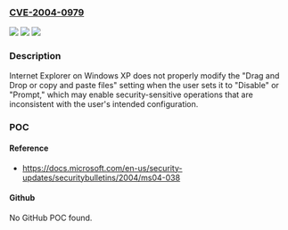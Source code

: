 ### [CVE-2004-0979](https://cve.mitre.org/cgi-bin/cvename.cgi?name=CVE-2004-0979)
![](https://img.shields.io/static/v1?label=Product&message=n%2Fa&color=blue)
![](https://img.shields.io/static/v1?label=Version&message=n%2Fa&color=blue)
![](https://img.shields.io/static/v1?label=Vulnerability&message=n%2Fa&color=brighgreen)

### Description

Internet Explorer on Windows XP does not properly modify the "Drag and Drop or copy and paste files" setting when the user sets it to "Disable" or "Prompt," which may enable security-sensitive operations that are inconsistent with the user's intended configuration.

### POC

#### Reference
- https://docs.microsoft.com/en-us/security-updates/securitybulletins/2004/ms04-038

#### Github
No GitHub POC found.

